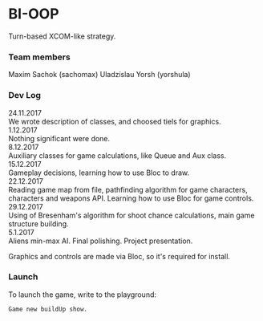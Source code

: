 # BI-OOP
Turn-based XCOM-like strategy.

### Team members
Maxim Sachok (sachomax)
Uladzislau Yorsh (yorshula)

### Dev Log
24.11.2017  
We wrote description of classes, and choosed tiels for graphics.  
1.12.2017  
Nothing significant were done.  
8.12.2017  
Auxiliary classes for game calculations, like Queue and Aux class.  
15.12.2017  
Gameplay decisions, learning how to use Bloc to draw.  
22.12.2017  
Reading game map from file, pathfinding algorithm for game characters, characters and weapons API. Learning how to use Bloc for game controls.  
29.12.2017  
Using of Bresenham's algorithm for shoot chance calculations, main game structure building.  
5.1.2017  
Aliens min-max AI. Final polishing. Project presentation.  

Graphics and controls are made via Bloc, so it's required for install.

### Launch
To launch the game, write to the playground:
```
Game new buildUp show.
```

